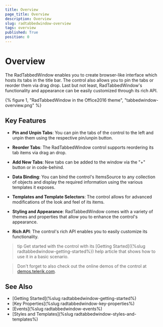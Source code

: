 ```yaml
---
title: Overview
page_title: Overview
description: Overview
slug: radtabbedwindow-overview
tags: overview
published: True
position: 0
---
```


# Overview

The RadTabbedWindow enables you to create browser-like interface which hosts its tabs in the title bar. The control also allows you to pin the tabs or reorder them via drag drop. Last but not least, RadTabbedWindow's functionality and appearance can be easily customized through its rich API.

{% figure 1, "RadTabbedWindow in the Office2016 theme", "tabbedwindow-overview.png" %}

## Key Features

* __Pin and Unpin Tabs__: You can pin the tabs of the control to the left and unpin them using the respective pin/unpin button.

* __Reorder Tabs__: The RadTabbedWindow control supports reordering its tab items via drag an drop.

* __Add New Tabs__: New tabs can be added to the window via the "+" button or in code-behind.

* __Data Binding__: You can bind the control's ItemsSource to any collection of objects and display the required information using the various templates it exposes.

* __Templates and Template Selectors__: The control allows for advanced modifications of the look and feel of its items.
	 
* __Styling and Appearance__: RadTabbedWindow comes with a variety of themes and properties that allow you to enhance the control's appearance.

* __Rich API__: The control's rich API enables you to easily customize its functionality.

>tip Get started with the control with its [Getting Started]({%slug radtabbedwindow-getting-started%}) help article that shows how to use it in a basic scenario.

> Don't forget to also check out the online demos of the control at [demos.telerik.com](https://demos.telerik.com/wpf/).

## See Also

* [Getting Started](%slug radtabbedwindow-getting-started%)
* [Key Properties](%slug radtabbedwindow-key-properties%)
* [Events](%slug radtabbedwindow-events%)
* [Styles and Templates](%slug radtabbedwindow-styles-and-templates%)